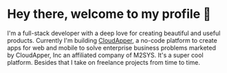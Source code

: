 # Hey there, welcome to my profile 👋

I'm a full-stack developer with a deep love for creating beautiful and useful products. Currently I'm building [CloudApper](https://www.cloudapper.com), a no-code platform to create apps for web and mobile to solve enterprise business problems marketed by CloudApper, Inc an affiliated company of M2SYS. It's a super cool platform. Besides that I take on freelance projects from time to time.
